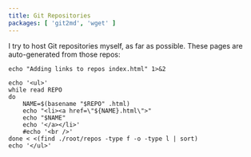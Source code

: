 ```yaml
---
title: Git Repositories
packages: [ 'git2md', 'wget' ]
---
```


I try to host Git repositories myself, as far as possible. These pages are
auto-generated from those repos:

```{.unwrap pipe="bash | pandoc -f html -t json"}
echo "Adding links to repos index.html" 1>&2

echo '<ul>'
while read REPO
do
    NAME=$(basename "$REPO" .html)
    echo "<li><a href=\"${NAME}.html\">"
    echo "$NAME"
    echo '</a></li>'
    #echo '<br />'
done < <(find ./root/repos -type f -o -type l | sort)
echo '</ul>'
```
